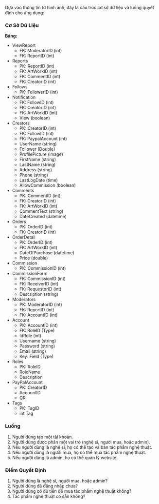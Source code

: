 Dựa vào thông tin từ hình ảnh, đây là cấu trúc cơ sở dữ liệu và luồng quyết định cho ứng dụng:

### Cơ Sở Dữ Liệu

**Bảng:**
- ViewReport
  - FK: ModeratorID (int)
  - FK: ReportID (int)
- Reports
  - PK: ReportID  (int)
  - FK: ArtWorkID (int)
  - FK: CommentID (int)
  - FK: CreatorID (int)
- Follows
  - PK: FollowerID (int)
- Notification
  - FK: FollowID  (int)
  - FK: CreatorID (int)
  - FK: ArtWorkID (int)
  - View    (boolean)
- Creators
  - PK: CreatorID (int)
  - FK: FollowID (int)
  - FK: PaypalAccount (int)
  - UserName  (string)
  - Follower (Double)
  - ProfilePicture (image)
  - FirstName (string)
  - LastName  (string)
  - Address (string)
  - Phone (string)
  - LastLogDate (time)
  - AllowCommission (boolean)
- Comments
  - PK: CommentID (int)
  - FK: CreatorID (int)
  - FK: ArtWorkID (int)
  - CommentText (string)
  - DateCreated (datetime)
- Orders
  - PK: OrderID (int)
  - FK: CreatorID (int)
- OrderDetail
  - PK: OrderID (int)
  - FK: ArtWorkID (int)
  - DateOfPurchase (datetime)
  - Price (double)
- Commission
  - PK: CommissionID (int)
- CommissionForm
  - FK: CommissionID (int)
  - FK: ReceiverID (int)
  - FK: RequestorID  (int)
  - Description (string)
- Moderators
  - PK: ModeratorID (int)
  - FK: ReportID (int)
  - FK: AccountID (int)
- Account
  - PK: AccountID (int)
  - FK: RoleID  (Type)
  - IdRole (int)
  - Username  (string)
  - Password  (string)
  - Email (string)
  - Key: Field (Type)
- Roles
  - PK: RoleID
  - RoleName
  - Description
- PayPalAccount
  - PK: CreatorID
  - AccountID
  - QR
- Tags
  - PK: TagID
  - int Tag

### Luồng

1. Người dùng tạo một tài khoản.
2. Người dùng được phân một vai trò (nghệ sĩ, người mua, hoặc admin).
3. Nếu người dùng là nghệ sĩ, họ có thể tạo và bán tác phẩm nghệ thuật.
4. Nếu người dùng là người mua, họ có thể mua tác phẩm nghệ thuật.
5. Nếu người dùng là admin, họ có thể quản lý website.

### Điểm Quyết Định

1. Người dùng là nghệ sĩ, người mua, hoặc admin?
2. Người dùng đã đăng nhập chưa?
3. Người dùng có đủ tiền để mua tác phẩm nghệ thuật không?
4. Tác phẩm nghệ thuật có sẵn không?

